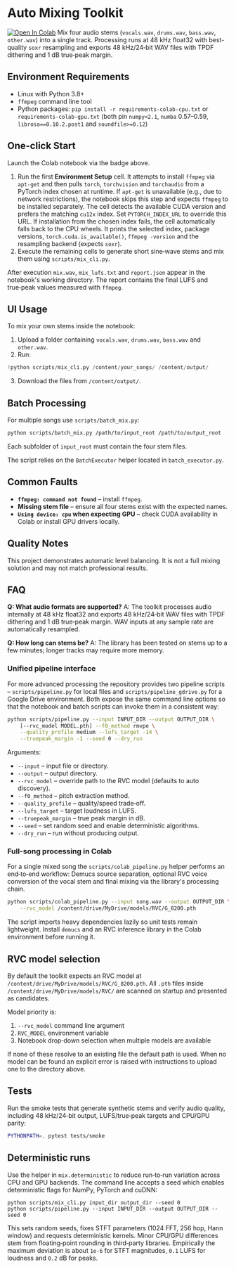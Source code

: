 # Auto Mixing Toolkit

[![Open In Colab](https://colab.research.google.com/assets/colab-badge.svg)](https://colab.research.google.com/github/FusinKoo/Jules-Test-02/blob/main/notebooks/demo.ipynb)
Mix four audio stems (`vocals.wav`, `drums.wav`, `bass.wav`, `other.wav`) into a single track.
Processing runs at 48 kHz float32 with best-quality `soxr` resampling and
exports 48 kHz/24‑bit WAV files with TPDF dithering and 1 dB true‑peak margin.

## Environment Requirements

- Linux with Python 3.8+
- `ffmpeg` command line tool
- Python packages: `pip install -r requirements-colab-cpu.txt` or `requirements-colab-gpu.txt`
  (both pin `numpy<2.1`, `numba` 0.57–0.59, `librosa==0.10.2.post1` and
  `soundfile>=0.12`)

## One-click Start

Launch the Colab notebook via the badge above.

1. Run the first **Environment Setup** cell. It attempts to install `ffmpeg`
   via `apt-get` and then pulls `torch`, `torchvision` and `torchaudio` from a
   PyTorch index chosen at runtime. If `apt-get` is unavailable (e.g., due to
   network restrictions), the notebook skips this step and expects `ffmpeg`
   to be installed separately. The cell detects the available CUDA
   version and prefers the matching `cu12x` index. Set
   `PYTORCH_INDEX_URL` to override this URL. If installation from the
   chosen index fails, the cell automatically falls back to the CPU wheels.
   It prints the selected index, package versions, `torch.cuda.is_available()`,
   `ffmpeg -version` and the resampling backend (expects `soxr`).
2. Execute the remaining cells to generate short sine‑wave stems and mix them
   using `scripts/mix_cli.py`.

After execution `mix.wav`, `mix_lufs.txt` and `report.json` appear in the notebook's working directory. The report contains the
final LUFS and true‑peak values measured with `ffmpeg`.

## UI Usage

To mix your own stems inside the notebook:

1. Upload a folder containing `vocals.wav`, `drums.wav`, `bass.wav` and `other.wav`.
2. Run:

```python
!python scripts/mix_cli.py /content/your_songs/ /content/output/
```

3. Download the files from `/content/output/`.

## Batch Processing

For multiple songs use `scripts/batch_mix.py`:

```bash
python scripts/batch_mix.py /path/to/input_root /path/to/output_root
```

Each subfolder of `input_root` must contain the four stem files.

The script relies on the `BatchExecutor` helper located in `batch_executor.py`.

## Common Faults

- **`ffmpeg: command not found`** – install `ffmpeg`.
- **Missing stem file** – ensure all four stems exist with the expected names.
- **`Using device: cpu` when expecting GPU** – check CUDA availability in Colab or install GPU drivers locally.

## Quality Notes

This project demonstrates automatic level balancing. It is not a full mixing solution and may not match professional results.

## FAQ

**Q: What audio formats are supported?**
A: The toolkit processes audio internally at 48 kHz float32 and exports
48 kHz/24‑bit WAV files with TPDF dithering and 1 dB true‑peak margin. WAV
inputs at any sample rate are automatically resampled.

**Q: How long can stems be?**
A: The library has been tested on stems up to a few minutes; longer tracks may require more memory.

### Unified pipeline interface

For more advanced processing the repository provides two pipeline scripts –
`scripts/pipeline.py` for local files and `scripts/pipeline_gdrive.py` for a
Google Drive environment. Both expose the same command line options so that the
notebook and batch scripts can invoke them in a consistent way:

```bash
python scripts/pipeline.py --input INPUT_DIR --output OUTPUT_DIR \
    [--rvc_model MODEL.pth] --f0_method rmvpe \
    --quality_profile medium --lufs_target -14 \
    --truepeak_margin -1 --seed 0 --dry_run
```

Arguments:

- `--input` – input file or directory.
- `--output` – output directory.
- `--rvc_model` – override path to the RVC model (defaults to auto discovery).
- `--f0_method` – pitch extraction method.
- `--quality_profile` – quality/speed trade‑off.
- `--lufs_target` – target loudness in LUFS.
- `--truepeak_margin` – true peak margin in dB.
- `--seed` – set random seed and enable deterministic algorithms.
- `--dry_run` – run without producing output.

### Full-song processing in Colab

For a single mixed song the `scripts/colab_pipeline.py` helper performs an
end‑to‑end workflow: Demucs source separation, optional RVC voice conversion of
the vocal stem and final mixing via the library's processing chain.

```bash
python scripts/colab_pipeline.py --input song.wav --output OUTPUT_DIR \
    --rvc_model /content/drive/MyDrive/models/RVC/G_8200.pth
```

The script imports heavy dependencies lazily so unit tests remain lightweight.
Install `demucs` and an RVC inference library in the Colab environment before
running it.

## RVC model selection

By default the toolkit expects an RVC model at
`/content/drive/MyDrive/models/RVC/G_8200.pth`. All `.pth` files inside
`/content/drive/MyDrive/models/RVC/` are scanned on startup and presented as
candidates.

Model priority is:

1. `--rvc_model` command line argument
2. `RVC_MODEL` environment variable
3. Notebook drop‑down selection when multiple models are available

If none of these resolve to an existing file the default path is used. When no
model can be found an explicit error is raised with instructions to upload one
to the directory above.

## Tests

Run the smoke tests that generate synthetic stems and verify audio quality,
including 48 kHz/24‑bit output, LUFS/true‑peak targets and CPU/GPU parity:

```bash
PYTHONPATH=. pytest tests/smoke
```

## Deterministic runs

Use the helper in `mix.deterministic` to reduce run‑to‑run variation across
CPU and GPU backends. The command line accepts a seed which enables
deterministic flags for NumPy, PyTorch and cuDNN:

```
python scripts/mix_cli.py input_dir output_dir --seed 0
python scripts/pipeline.py --input INPUT_DIR --output OUTPUT_DIR --seed 0
```

This sets random seeds, fixes STFT parameters (1024 FFT, 256 hop, Hann window)
and requests deterministic kernels. Minor CPU/GPU differences stem from
floating‑point rounding in third‑party libraries. Empirically the maximum
deviation is about `1e-6` for STFT magnitudes, `0.1` LUFS for loudness and
`0.2` dB for peaks.
